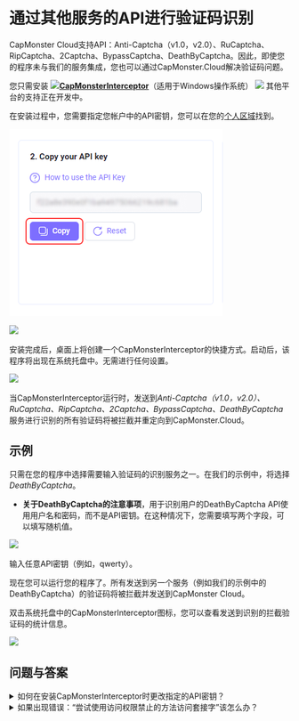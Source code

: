 ﻿# 通过其他服务的API进行验证码识别
CapMonster Cloud支持API：Anti-Captcha（v1.0，v2.0）、RuCaptcha、RipCaptcha、2Captcha、BypassCaptcha、DeathByCaptcha。因此，即使您的程序未与我们的服务集成，您也可以通过CapMonster.Cloud解决验证码问题。

您只需安装 ![](./images/external-services/Aspose.Words.99efaca6-356f-455c-b8b5-a03b46d29ad6.001.png)[**CapMonsterInterceptor**](https://static.zenno.services/ccl/interceptor.msi)（适用于Windows操作系统）
![](./images/external-services/Aspose.Words.99efaca6-356f-455c-b8b5-a03b46d29ad6.002.png) 其他平台的支持正在开发中。

在安装过程中，您需要指定您帐户中的API密钥，您可以在您的[个人区域](https://capmonster.cloud/Dashboard)找到。

![](./images/external-services/Aspose.Words.99efaca6-356f-455c-b8b5-a03b46d29ad6.003.png)

![](./images/external-services/Aspose.Words.99efaca6-356f-455c-b8b5-a03b46d29ad6.004.png)

安装完成后，桌面上将创建一个CapMonsterInterceptor的快捷方式。启动后，该程序将出现在系统托盘中。无需进行任何设置。

![](./images/external-services/Aspose.Words.99efaca6-356f-455c-b8b5-a03b46d29ad6.005.png)

当CapMonsterInterceptor运行时，发送到*Anti-Captcha（v1.0，v2.0）、RuCaptcha、RipCaptcha、2Captcha、BypassCaptcha、DeathByCaptcha*服务进行识别的所有验证码将被拦截并重定向到CapMonster.Cloud。
## **示例**
只需在您的程序中选择需要输入验证码的识别服务之一。在我们的示例中，将选择 *DeathByCaptcha*。

- **关于DeathByCaptcha的注意事项**，用于识别用户的DeathByCaptcha API使用用户名和密码，而不是API密钥。在这种情况下，您需要填写两个字段，可以填写随机值。

![](./images/external-services/Aspose.Words.99efaca6-356f-455c-b8b5-a03b46d29ad6.006.png)

输入任意API密钥（例如，qwerty）。

现在您可以运行您的程序了。所有发送到另一个服务（例如我们的示例中的DeathByCaptcha）的验证码将被拦截并发送到CapMonster Cloud。

双击系统托盘中的CapMonsterInterceptor图标，您可以查看发送到识别的拦截验证码的统计信息。

![](./images/external-services/Aspose.Words.99efaca6-356f-455c-b8b5-a03b46d29ad6.007.png)
## **问题与答案**
<details>
<summary>如何在安装CapMonsterInterceptor时更改指定的API密钥？</summary>

双击CapMonsterInterceptor系统托盘图标。在程序窗口中，找到“设置”区块，更改密钥并点击“保存”。

![](./images/external-services/Aspose.Words.99efaca6-356f-455c-b8b5-a03b46d29ad6.009.png)
</details>

<details>
<summary>如果出现错误：“尝试使用访问权限禁止的方法访问套接字”该怎么办？</summary>

![](./images/external-services/Aspose.Words.99efaca6-356f-455c-b8b5-a03b46d29ad6.010.png)

如果在启动过程中出现错误，意味着端口 80 和/或 443 被另一个应用程序占用。

要解决此错误，需要结束占用这些端口的进程。

通过开始菜单 → 搜索 → cmd 打开命令行。

![](./images/external-services/Aspose.Words.99efaca6-356f-455c-b8b5-a03b46d29ad6.011.png)

输入命令 netstat -a -o | findstr :443

***-a*** 参数表示我们对所有活动连接感兴趣，***-o*** 参数表示我们需要显示每个连接的进程ID。
**findstr :443** 将显示占用所需端口的进程。

进程的PID将显示在右侧列中，如截图所示。
请记住或写下该PID。

打开任务管理器，切换到“详细信息”选项卡，找到具有相应ID的进程并结束该任务。

![](./images/external-services/Aspose.Words.99efaca6-356f-455c-b8b5-a03b46d29ad6.012.png)

</details>
